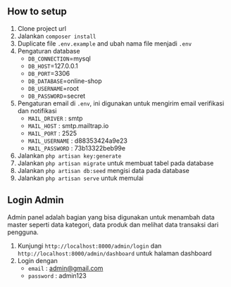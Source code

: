 ## How to setup

1. Clone project url
2. Jalankan `composer install`
3. Duplicate file `.env.example` and ubah nama file menjadi `.env`
4. Pengaturan database
      * `DB_CONNECTION`=mysql
      * `DB_HOST`=127.0.0.1
      * `DB_PORT`=3306
      * `DB_DATABASE`=online-shop
      * `DB_USERNAME`=root
      * `DB_PASSWORD`=secret
5. Pengaturan email di `.env`, ini digunakan untuk mengirim email verifikasi dan notifikasi
      * `MAIL_DRIVER` : smtp
      * `MAIL_HOST` : smtp.mailtrap.io
      * `MAIL_PORT` : 2525
      * `MAIL_USERNAME` : d88353424a9e23
      * `MAIL_PASSWORD` : 73b13322beb99e
6. Jalankan `php artisan key:generate`
7. Jalankan `php artisan migrate` untuk membuat tabel pada database
8. Jalankan `php artisan db:seed` mengisi data pada database
9. Jalankan `php artisan serve` untuk memulai

## Login Admin

Admin panel adalah bagian yang bisa digunakan untuk menambah data master seperti data kategori, data produk dan melihat data transaksi dari pengguna.

1. Kunjungi `http://localhost:8000/admin/login` dan `http://localhost:8000/admin/dashboard` untuk halaman dashboard
2. Login dengan
    * `email` : admin@gmail.com
    * `password` : admin123